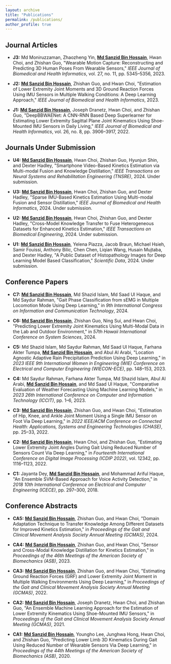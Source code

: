 ```yaml
---
layout: archive
title: "Publications"
permalink: /publications/
author_profile: true
---
```



## Journal Articles

- **J3:** Md Moniruzzaman, Zhaozheng Yin, **<u>Md Sanzid Bin Hossain</u>**, Hwan Choi, and Zhishan Guo, "Wearable Motion Capture: Reconstructing and Predicting 3D Human Poses From Wearable Sensors," *IEEE Journal of Biomedical and Health Informatics*, vol. 27, no. 11, pp. 5345–5356, 2023.

- **J2:** **<u>Md Sanzid Bin Hossain</u>**, Zhishan Guo, and Hwan Choi, "Estimation of Lower Extremity Joint Moments and 3D Ground Reaction Forces Using IMU Sensors in Multiple Walking Conditions: A Deep Learning Approach," *IEEE Journal of Biomedical and Health Informatics*, 2023.

- **J1:** **<u>Md Sanzid Bin Hossain</u>**, Joseph Dranetz, Hwan Choi, and Zhishan Guo, "DeepBBWAENet: A CNN-RNN Based Deep Superlearner for Estimating Lower Extremity Sagittal Plane Joint Kinematics Using Shoe-Mounted IMU Sensors in Daily Living," *IEEE Journal of Biomedical and Health Informatics*, vol. 26, no. 8, pp. 3906–3917, 2022.

## Journals Under Submission

- **U4:** **<u>Md Sanzid Bin Hossain</u>**, Hwan Choi, Zhishan Guo, Hyunjun Shin, and Dexter Hadley, "Smartphone Video-Based Kinetics Estimation via Multi-modal Fusion and Knowledge Distillation," *IEEE Transactions on Neural Systems and Rehabilitation Engineering (TNSRE)*, 2024. Under submission.

- **U3:** **<u>Md Sanzid Bin Hossain</u>**, Hwan Choi, Zhishan Guo, and Dexter Hadley, "Sparse IMU-Based Kinetics Estimation Using Multi-modal Fusion and Sensor Distillation," *IEEE Journal of Biomedical and Health Informatics*, 2024. Under submission.

- **U2:** **<u>Md Sanzid Bin Hossain</u>**, Hwan Choi, Zhishan Guo, and Dexter Hadley, "Cross-Model Knowledge Transfer to Fuse Heterogeneous Datasets for Enhanced Kinetics Estimation," *IEEE Transactions on Biomedical Engineering*, 2024. Under submission.

- **U1:** **<u>Md Sanzid Bin Hossain</u>**, Yelena Piazza, Jacob Braun, Michael Hsieh, Samir Fouissi, Anthony Bilic, Chen Chen, Liqian Wang, Husain Mujtaba, and Dexter Hadley, "A Public Dataset of Histopathology Images for Deep Learning Model Based Classification," *Scientific Data*, 2024. Under submission.

## Conference Papers

- **C7:** **<u>Md Sanzid Bin Hossain</u>**, Md Shazid Islam, Md Saad Ul Haque, and Md Saydur Rahman, "Gait Phase Classification from sEMG in Multiple Locomotion Mode Using Deep Learning," in *9th International Congress on Information and Communication Technology*, 2024.

- **C6:** **<u>Md Sanzid Bin Hossain</u>**, Zhishan Guo, Ning Sui, and Hwan Choi, "Predicting Lower Extremity Joint Kinematics Using Multi-Modal Data in the Lab and Outdoor Environment," in *57th Hawaii International Conference on System Sciences*, 2024.

- **C5:** Md Shazid Islam, Md Saydur Rahman, Md Saad Ul Haque, Farhana Akter Tumpa, **<u>Md Sanzid Bin Hossain</u>**, and Abul Al Arabi, "Location Agnostic Adaptive Rain Precipitation Prediction Using Deep Learning," in *2023 IEEE 9th International Women in Engineering (WIE) Conference on Electrical and Computer Engineering (WIECON-ECE)*, pp. 148–153, 2023.

- **C4:** Md Saydur Rahman, Farhana Akter Tumpa, Md Shazid Islam, Abul Al Arabi, **<u>Md Sanzid Bin Hossain</u>**, and Md Saad Ul Haque, "Comparative Evaluation of Weather Forecasting Using Machine Learning Models," in *2023 26th International Conference on Computer and Information Technology (ICCIT)*, pp. 1–6, 2023.

- **C3:** **<u>Md Sanzid Bin Hossain</u>**, Zhishan Guo, and Hwan Choi, "Estimation of Hip, Knee, and Ankle Joint Moment Using a Single IMU Sensor on Foot Via Deep Learning," in *2022 IEEE/ACM Conference on Connected Health: Applications, Systems and Engineering Technologies (CHASE)*, pp. 25–33, 2022.

- **C2:** **<u>Md Sanzid Bin Hossain</u>**, Hwan Choi, and Zhishan Guo, "Estimating Lower Extremity Joint Angles During Gait Using Reduced Number of Sensors Count Via Deep Learning," in *Fourteenth International Conference on Digital Image Processing (ICDIP 2022)*, vol. 12342, pp. 1116–1123, 2022.

- **C1:** Jayanta Dey, **<u>Md Sanzid Bin Hossain</u>**, and Mohammad Ariful Haque, "An Ensemble SVM-Based Approach for Voice Activity Detection," in *2018 10th International Conference on Electrical and Computer Engineering (ICECE)*, pp. 297–300, 2018.

## Conference Abstracts

- **CA5:** **<u>Md Sanzid Bin Hossain</u>**, Zhishan Guo, and Hwan Choi, "Domain Adaptation Technique to Transfer Knowledge Among Different Datasets for Improved Kinetics Estimation," in *Proceedings of the Gait and Clinical Movement Analysis Society Annual Meeting (GCMAS)*, 2024.

- **CA4:** **<u>Md Sanzid Bin Hossain</u>**, Zhishan Guo, and Hwan Choi, "Sensor and Cross-Modal Knowledge Distillation for Kinetics Estimation," in *Proceedings of the 46th Meetings of the American Society of Biomechanics (ASB)*, 2023.

- **CA3:** **<u>Md Sanzid Bin Hossain</u>**, Zhishan Guo, and Hwan Choi, "Estimating Ground Reaction Forces (GRF) and Lower Extremity Joint Moment in Multiple Walking Environments Using Deep Learning," in *Proceedings of the Gait and Clinical Movement Analysis Society Annual Meeting (GCMAS)*, 2022.

- **CA2:** **<u>Md Sanzid Bin Hossain</u>**, Joseph Dranetz, Hwan Choi, and Zhishan Guo, "An Ensemble Machine Learning Approach for the Estimation of Lower Extremity Kinematics Using Shoe-Mounted IMU Sensors," in *Proceedings of the Gait and Clinical Movement Analysis Society Annual Meeting (GCMAS)*, 2021.

- **CA1:** **<u>Md Sanzid Bin Hossain</u>**, Youngho Lee, Junghwa Hong, Hwan Choi, and Zhishan Guo, "Predicting Lower Limb 3D Kinematics During Gait Using Reduced Number of Wearable Sensors Via Deep Learning," in *Proceedings of the 44th Meetings of the American Society of Biomechanics (ASB)*, 2020.
